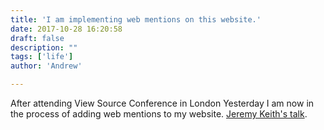 ```yaml
---
title: 'I am implementing web mentions on this website.'
date: 2017-10-28 16:20:58
draft: false
description: ""
tags: ['life']
author: 'Andrew'

---
```


After attending View Source Conference in London Yesterday I am now in the process of adding web mentions to my website. [Jeremy Keith's talk](https://viewsourceconf.org/london-2017/#building-blocks_summary).
